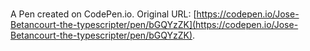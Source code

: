 # 

A Pen created on CodePen.io. Original URL: [https://codepen.io/Jose-Betancourt-the-typescripter/pen/bGQYzZK](https://codepen.io/Jose-Betancourt-the-typescripter/pen/bGQYzZK).

